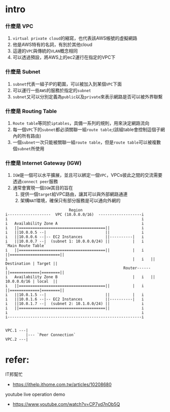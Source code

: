 # intro
### 什麼是 VPC
1. `virtual private cloud`的縮寫，也代表該AWS帳號的虛擬網路
2. 他是AWS特有的名詞，有別於其他cloud
3. 這邊的`VPC`與傳統的`VLAN`概念相同
4. 可以透過預設，將AWS上的ec2運行在指定的VPC下


### 什麼是 Subnet
1. `subnet`代表一組子IP的範圍，可以被加入到某個`VPC`下面
2. 可以運行一些`AWS`的服務於指定的`subnet`
3. `subnet`又可以分別定義為`public`以及`private`來表示網路是否可以被外界聯繫


### 什麼是 Routing Table
1. `Route table`等同於`iptables`，具備一系列的規則，用來決定網路流向
2. 每一個`VPC`下的`subnet`都必須關聯一組`route table`;(該組table會控制這個子網內的所有路由)
3. 一個`subnet`一次只能被關聯一組`route table`，但是`route table`可以被複數個`subnet`所使用


### 什麼是 Internet Gateway (IGW)
1. `IGW`是一個可以水平擴展，並且可以綁定一個`VPC`，VPCs彼此之間的交流需要透過`connect peer`服務
2. 通常會實現一個`IGW`其目的旨在
	1. 提供一個`target`給VPC路由，讓其可以與外部網路通連
	2. 架構`NAT`環境，確保只有部分服務是可以通向外網的


```UML
							Region
i-------------------  VPC (10.0.0.0/16)  -------------------i
i															i
i	Availability Zone A										i
i	||======================================||				i
i	||10.0.0.5 --|						    ||				i
i	||10.0.0.6 --|-- EC2 Instances		    ||----------|	i
i	||10.0.0.7 --|  (subnet 1: 10.0.0.0/24) ||		  	|	i		`Main Route Table`
i	||======================================||			|	i	||======================||
i														|	i 	|| Destination | Target ||
i													Router------||=============|========||
i	Availability Zone B									|	i 	|| 10.0.0.0/16 | local  ||
i	||======================================||			|	i 	||=============|========||
i	||10.0.1.5 --|						    ||			|	i
i	||10.0.1.6 --|-- EC2 Instances		    ||----------|	i
i	||10.0.1.7 --|  (subnet 2: 10.1.0.0/24) ||				i
i	||======================================||				i
i															i
i-----------------------------------------------------------i


VPC.1 ---|
		 |--- `Peer Connection`
VPC.2 ---|

```




# refer:
IT邦幫忙
- https://ithelp.ithome.com.tw/articles/10208680

youtube live operation demo
- https://www.youtube.com/watch?v=CP7yd7nOb5Q